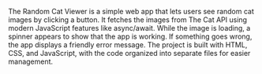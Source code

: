 The Random Cat Viewer is a simple web app that lets users see 
random cat images by clicking a button. It fetches the images from The Cat API using modern JavaScript features like async/await.
While the image is loading, a spinner appears to show that the app is working. If something goes wrong, the app displays a friendly error message. 
The project is built with HTML, CSS, and JavaScript, with the code organized into separate files for easier management.
